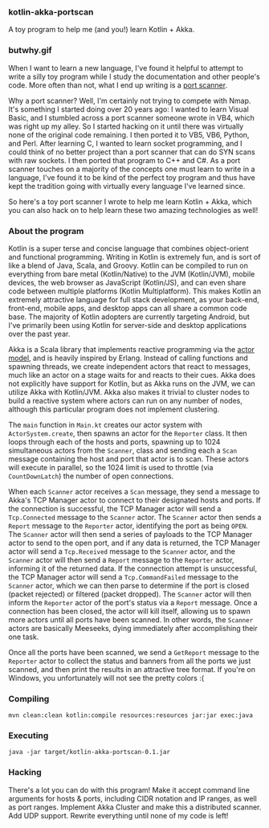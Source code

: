 ### kotlin-akka-portscan

A toy program to help me (and you!) learn Kotlin + Akka.

### butwhy.gif

When I want to learn a new language, I've found it helpful to attempt to write a silly toy program while I study the 
documentation and other people's code. More often than not, what I end up writing is a [port scanner](https://en.wikipedia.org/wiki/Port_scanner).

Why a port scanner? Well, I'm certainly not trying to compete with Nmap. It's something I started doing over 20 years ago: I wanted to learn 
Visual Basic, and I stumbled across a port scanner someone wrote in VB4, which was right up my alley. So I started hacking on it until there 
was virtually none of the original code remaining. I then ported it to VB5, VB6, Python, and Perl. After learning C, I wanted to learn socket
programming, and I could think of no better project than a port scanner that can do SYN scans with raw sockets. I then ported that program to 
C++ and C#. As a port scanner touches on a majority of the concepts one must learn to write in a language, I've found it to be kind of the 
perfect toy program and thus have kept the tradition going with virtually every language I've learned since.

So here's a toy port scanner I wrote to help me learn Kotlin + Akka, which you can also hack on to help learn these two amazing 
technologies as well!

### About the program

Kotlin is a super terse and concise language that combines object-orient and functional programming. Writing in Kotlin is extremely fun, and is
sort of like a blend of Java, Scala, and Groovy. Kotlin can be compiled to run on everything from bare metal (Kotlin/Native) to the JVM 
(Kotlin/JVM), mobile devices, the web browser as JavaScript (Kotlin/JS), and can even share code between multiple platforms (Kotlin Multiplatform).
This makes Kotlin an extremely attractive language for full stack development, as your back-end, front-end, mobile apps, and desktop apps can
all share a common code base. The majority of Kotlin adopters are currently targeting Android, but I've primarily been using Kotlin for 
server-side and desktop applications over the past year.

Akka is a Scala library that implements reactive programming via the [actor model](https://en.wikipedia.org/wiki/Actor_model), and is 
heavily inspired by Erlang. Instead of calling functions and spawning threads, we create independent actors that react to messages, much like
an actor on a stage waits for and reacts to their cues. Akka does not explicitly have support for Kotlin, but as Akka runs on the JVM, we can 
utilize Akka with Kotlin/JVM. Akka also makes it trivial to cluster nodes to build a reactive system where actors can run on any number of 
nodes, although this particular program does not implement clustering.

The `main` function in `Main.kt` creates our actor system with `ActorSystem.create`, then spawns an actor for the `Reporter` class. It then
loops through each of the hosts and ports, spawning up to 1024 simultaneous actors from the `Scanner`, class and sending each a `Scan` 
message containing the host and port that actor is to scan. These actors will execute in parallel, so the 1024 limit is used to throttle 
(via `CountDownLatch`) the number of open connections.

When each `Scanner` actor receives a `Scan` message, they send a message to Akka's TCP Manager actor to connect to their designated hosts 
and ports. If the connection is successful, the TCP Manager actor will send a `Tcp.Connected` message to the `Scanner` actor. The `Scanner` 
actor then sends a `Report` message to the `Reporter` actor, identifying the port as being `OPEN`. The `Scanner` actor will then send a 
series of payloads to the TCP Manager actor to send to the open port, and if any data is returned, the TCP Manager actor will send a 
`Tcp.Received` message to the `Scanner` actor, and the `Scanner` actor will then send a `Report` message to the `Reporter` actor, informing
it of the returned data. If the connection attempt is unsuccessful, the TCP Manager actor will send a `Tcp.CommandFailed` message to the 
`Scanner` actor, which we can then parse to determine if the port is closed (packet rejected) or filtered (packet dropped). The `Scanner`
actor will then inform the `Reporter` actor of the port's status via a `Report` message. Once a connection has been closed, the actor will 
kill itself, allowing us to spawn more actors until all ports have been scanned. In other words, the `Scanner` actors are basically Meeseeks,
dying immediately after accomplishing their one task.

Once all the ports have been scanned, we send a `GetReport` message to the `Reporter` actor to collect the status and banners from all the
ports we just scanned, and then print the results in an attractive tree format. If you're on Windows, you unfortunately will
not see the pretty colors :(

### Compiling

```mvn clean:clean kotlin:compile resources:resources jar:jar exec:java```

### Executing

```java -jar target/kotlin-akka-portscan-0.1.jar```

### Hacking

There's a lot you can do with this program! Make it accept command line arguments for hosts & ports, including CIDR notation and IP ranges, 
as well as port ranges. Implement Akka Cluster and make this a distributed scanner. Add UDP support. Rewrite everything until none of my
code is left!
